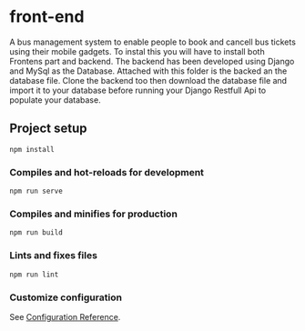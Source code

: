 # front-end
A bus management system to enable people to book and cancell bus tickets using their mobile gadgets. To instal this you will have to install both Frontens part and backend. The backend has been developed using Django and MySql as the Database. Attached with this folder is the backed an the database file. Clone the backend too then download the database file and import it to your database before running your Django Restfull Api to populate your database.
## Project setup
```
npm install
```

### Compiles and hot-reloads for development
```
npm run serve
```

### Compiles and minifies for production
```
npm run build
```

### Lints and fixes files
```
npm run lint
```

### Customize configuration
See [Configuration Reference](https://cli.vuejs.org/config/).
